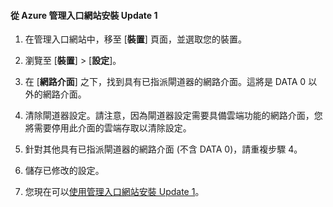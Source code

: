 
#### 從 Azure 管理入口網站安裝 Update 1

1. 在管理入口網站中，移至 [**裝置**] 頁面，並選取您的裝置。
 
2. 瀏覽至 [**裝置**] > [**設定**]。

3. 在 [**網路介面**] 之下，找到具有已指派閘道器的網路介面。這將是 DATA 0 以外的網路介面。

4. 清除閘道器設定。請注意，因為閘道器設定需要具備雲端功能的網路介面，您將需要停用此介面的雲端存取以清除設定。

5. 針對其他具有已指派閘道器的網路介面 (不含 DATA 0)，請重複步驟 4。

6. 儲存已修改的設定。

7. 您現在可以[使用管理入口網站安裝 Update 1](#use-the-management-portal-to-install-update-1)。

<!---HONumber=July15_HO2-->